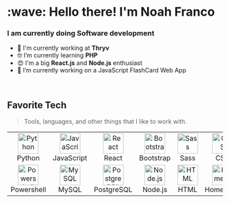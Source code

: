 <h1 align="left" id="macropower-title">:wave: Hello there! I'm Noah Franco</h1>
<h3 align="left">I am currently doing Software development</h3>

<p align="left">

- 🏢 I'm currently working at **Thryv**
- 🤓 I’m currently learning **PHP**
- 😍 I'm a big **React.js** and **Node.js** enthusiast
- 🔭 I’m currently working on a JavaScript FlashCard Web App
<br>

<h2 align="left" id="macropower-tech">Favorite Tech</h2>

> Tools, languages, and other things that I like to work with.

<table>
  <tr>
    <td align="center" width="96">
      <a href="#macropower-tech">
        <img src="https://devicons.github.io/devicon/devicon.git/icons/python/python-original.svg" width="48" height="48" alt="Python" />
      </a>
      <br>Python
    </td>
    <td align="center" width="96">
      <a href="#macropower-tech">
        <img src="https://devicons.github.io/devicon/devicon.git/icons/javascript/javascript-original.svg" width="48" height="48" alt="JavaScript" />
      </a>
      <br>JavaScript
    </td>
    <td align="center" width="96">
      <a href="#macropower-tech" >
        <img src="https://devicons.github.io/devicon/devicon.git/icons/react/react-original.svg" width="48" height="48" alt="React" />
      </a>
      <br>React
    </td>
    <td align="center" width="96">
      <a href="#macropower-tech">
        <img src="https://devicons.github.io/devicon/devicon.git/icons/bootstrap/bootstrap-plain.svg" width="48" height="48" alt="Bootstrap" />
      </a>
      <br>Bootstrap
    </td>
    <td align="center" width="96">
      <a href="#macropower-tech">
        <img src="https://devicons.github.io/devicon/devicon.git/icons/sass/sass-original.svg" width="48" height="48" alt="Sass" />
      </a>
      <br>Sass
    </td>
    <td align="center" width="96">
      <a href="#macropower-tech">
        <img src="https://colorlib.com/wp/wp-content/uploads/sites/2/creative-css3-tutorials.jpg" width="48" height="48" alt="CSS" />
      </a>
      <br>CSS
    </td>
    <td align="center" width="96">
      <a href="#macropower-tech">
        <img src="https://res.cloudinary.com/practicaldev/image/fetch/s--0rs15s3N--/c_imagga_scale,f_auto,fl_progressive,h_420,q_auto,w_1000/https://dev-to-uploads.s3.amazonaws.com/i/xqrll28hwxwjdhht23w1.jpg" width="48" height="48" alt="Yarn" />
      </a>
      <br>Yarn
    </td>
  </tr>
  <tr>
    <td align="center" width="96">
      <a href="#macropower-tech">
        <img src="https://raw.githubusercontent.com/PowerShell/PowerShell/master/assets/ps_black_128.svg" width="48" height="48" alt="Powershell" />
      </a>
      <br>Powershell
    </td>
    <td align="center"  width="96">
      <a href="#macropower-tech">
        <img src="https://devicons.github.io/devicon/devicon.git/icons/mysql/mysql-original.svg" width="48" height="48" alt="MySQL" />
      </a>
      <br>MySQL
    </td>
    <td align="center" width="96">
      <a href="#macropower-tech" >
        <img src="https://cdn2.f-cdn.com/contestentries/216177/14829473/55545e615dc2e_thumb900.jpg" width="48" height="48" alt="PostgreSQL" />
      </a>
      <br>PostgreSQL
    </td>
    <td align="center" width="96">
      <a href="#macropower-tech" >
        <img src="https://www.mindrops.com/images/nodejs-image.png" width="48" height="48" alt="Node.js" />
      </a>
      <br>Node.js
    </td>
        <td align="center" width="96">
      <a href="#macropower-tech" >
        <img src="https://upload.wikimedia.org/wikipedia/commons/6/61/HTML5_logo_and_wordmark.svg" width="48" height="48" alt="HTML" />
      </a>
      <br>HTML
    </td>
        </td>
        <td align="center" width="96">
      <a href="#macropower-tech" >
        <img src="https://miro.medium.com/max/512/1*CBCWQowzYqU83B0capCTQA.png" width="48" height="48" alt="Homebrew" />
      </a>
      <br>Homebrew
    </td>
  </tr>
</table>